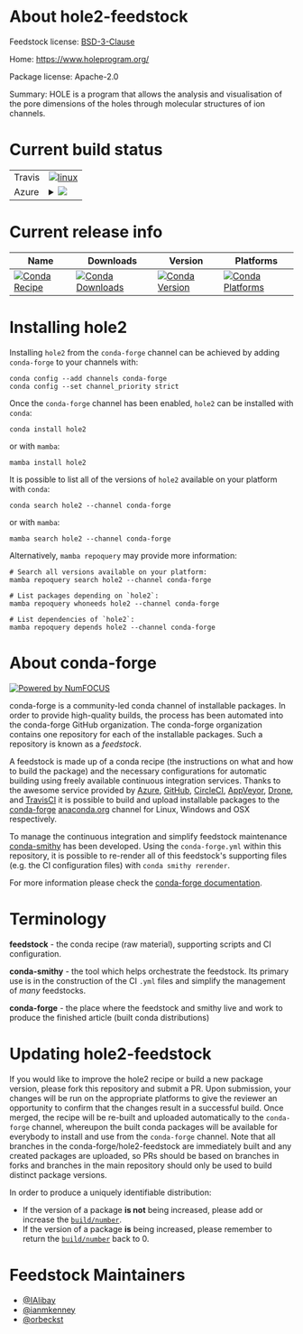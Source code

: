 About hole2-feedstock
=====================

Feedstock license: [BSD-3-Clause](https://github.com/conda-forge/hole2-feedstock/blob/main/LICENSE.txt)

Home: https://www.holeprogram.org/

Package license: Apache-2.0

Summary: HOLE is a program that allows the analysis and visualisation of the pore dimensions of the holes through molecular structures of ion channels.

Current build status
====================


<table><tr>
    <td>Travis</td>
    <td>
      <a href="https://app.travis-ci.com/conda-forge/hole2-feedstock">
        <img alt="linux" src="https://img.shields.io/travis/com/conda-forge/hole2-feedstock/main.svg?label=Linux">
      </a>
    </td>
  </tr>
    
  <tr>
    <td>Azure</td>
    <td>
      <details>
        <summary>
          <a href="https://dev.azure.com/conda-forge/feedstock-builds/_build/latest?definitionId=19327&branchName=main">
            <img src="https://dev.azure.com/conda-forge/feedstock-builds/_apis/build/status/hole2-feedstock?branchName=main">
          </a>
        </summary>
        <table>
          <thead><tr><th>Variant</th><th>Status</th></tr></thead>
          <tbody><tr>
              <td>linux_64</td>
              <td>
                <a href="https://dev.azure.com/conda-forge/feedstock-builds/_build/latest?definitionId=19327&branchName=main">
                  <img src="https://dev.azure.com/conda-forge/feedstock-builds/_apis/build/status/hole2-feedstock?branchName=main&jobName=linux&configuration=linux%20linux_64_" alt="variant">
                </a>
              </td>
            </tr><tr>
              <td>linux_aarch64</td>
              <td>
                <a href="https://dev.azure.com/conda-forge/feedstock-builds/_build/latest?definitionId=19327&branchName=main">
                  <img src="https://dev.azure.com/conda-forge/feedstock-builds/_apis/build/status/hole2-feedstock?branchName=main&jobName=linux&configuration=linux%20linux_aarch64_" alt="variant">
                </a>
              </td>
            </tr><tr>
              <td>linux_ppc64le</td>
              <td>
                <a href="https://dev.azure.com/conda-forge/feedstock-builds/_build/latest?definitionId=19327&branchName=main">
                  <img src="https://dev.azure.com/conda-forge/feedstock-builds/_apis/build/status/hole2-feedstock?branchName=main&jobName=linux&configuration=linux%20linux_ppc64le_" alt="variant">
                </a>
              </td>
            </tr><tr>
              <td>osx_64</td>
              <td>
                <a href="https://dev.azure.com/conda-forge/feedstock-builds/_build/latest?definitionId=19327&branchName=main">
                  <img src="https://dev.azure.com/conda-forge/feedstock-builds/_apis/build/status/hole2-feedstock?branchName=main&jobName=osx&configuration=osx%20osx_64_" alt="variant">
                </a>
              </td>
            </tr>
          </tbody>
        </table>
      </details>
    </td>
  </tr>
</table>

Current release info
====================

| Name | Downloads | Version | Platforms |
| --- | --- | --- | --- |
| [![Conda Recipe](https://img.shields.io/badge/recipe-hole2-green.svg)](https://anaconda.org/conda-forge/hole2) | [![Conda Downloads](https://img.shields.io/conda/dn/conda-forge/hole2.svg)](https://anaconda.org/conda-forge/hole2) | [![Conda Version](https://img.shields.io/conda/vn/conda-forge/hole2.svg)](https://anaconda.org/conda-forge/hole2) | [![Conda Platforms](https://img.shields.io/conda/pn/conda-forge/hole2.svg)](https://anaconda.org/conda-forge/hole2) |

Installing hole2
================

Installing `hole2` from the `conda-forge` channel can be achieved by adding `conda-forge` to your channels with:

```
conda config --add channels conda-forge
conda config --set channel_priority strict
```

Once the `conda-forge` channel has been enabled, `hole2` can be installed with `conda`:

```
conda install hole2
```

or with `mamba`:

```
mamba install hole2
```

It is possible to list all of the versions of `hole2` available on your platform with `conda`:

```
conda search hole2 --channel conda-forge
```

or with `mamba`:

```
mamba search hole2 --channel conda-forge
```

Alternatively, `mamba repoquery` may provide more information:

```
# Search all versions available on your platform:
mamba repoquery search hole2 --channel conda-forge

# List packages depending on `hole2`:
mamba repoquery whoneeds hole2 --channel conda-forge

# List dependencies of `hole2`:
mamba repoquery depends hole2 --channel conda-forge
```


About conda-forge
=================

[![Powered by
NumFOCUS](https://img.shields.io/badge/powered%20by-NumFOCUS-orange.svg?style=flat&colorA=E1523D&colorB=007D8A)](https://numfocus.org)

conda-forge is a community-led conda channel of installable packages.
In order to provide high-quality builds, the process has been automated into the
conda-forge GitHub organization. The conda-forge organization contains one repository
for each of the installable packages. Such a repository is known as a *feedstock*.

A feedstock is made up of a conda recipe (the instructions on what and how to build
the package) and the necessary configurations for automatic building using freely
available continuous integration services. Thanks to the awesome service provided by
[Azure](https://azure.microsoft.com/en-us/services/devops/), [GitHub](https://github.com/),
[CircleCI](https://circleci.com/), [AppVeyor](https://www.appveyor.com/),
[Drone](https://cloud.drone.io/welcome), and [TravisCI](https://travis-ci.com/)
it is possible to build and upload installable packages to the
[conda-forge](https://anaconda.org/conda-forge) [anaconda.org](https://anaconda.org/)
channel for Linux, Windows and OSX respectively.

To manage the continuous integration and simplify feedstock maintenance
[conda-smithy](https://github.com/conda-forge/conda-smithy) has been developed.
Using the ``conda-forge.yml`` within this repository, it is possible to re-render all of
this feedstock's supporting files (e.g. the CI configuration files) with ``conda smithy rerender``.

For more information please check the [conda-forge documentation](https://conda-forge.org/docs/).

Terminology
===========

**feedstock** - the conda recipe (raw material), supporting scripts and CI configuration.

**conda-smithy** - the tool which helps orchestrate the feedstock.
                   Its primary use is in the construction of the CI ``.yml`` files
                   and simplify the management of *many* feedstocks.

**conda-forge** - the place where the feedstock and smithy live and work to
                  produce the finished article (built conda distributions)


Updating hole2-feedstock
========================

If you would like to improve the hole2 recipe or build a new
package version, please fork this repository and submit a PR. Upon submission,
your changes will be run on the appropriate platforms to give the reviewer an
opportunity to confirm that the changes result in a successful build. Once
merged, the recipe will be re-built and uploaded automatically to the
`conda-forge` channel, whereupon the built conda packages will be available for
everybody to install and use from the `conda-forge` channel.
Note that all branches in the conda-forge/hole2-feedstock are
immediately built and any created packages are uploaded, so PRs should be based
on branches in forks and branches in the main repository should only be used to
build distinct package versions.

In order to produce a uniquely identifiable distribution:
 * If the version of a package **is not** being increased, please add or increase
   the [``build/number``](https://docs.conda.io/projects/conda-build/en/latest/resources/define-metadata.html#build-number-and-string).
 * If the version of a package **is** being increased, please remember to return
   the [``build/number``](https://docs.conda.io/projects/conda-build/en/latest/resources/define-metadata.html#build-number-and-string)
   back to 0.

Feedstock Maintainers
=====================

* [@IAlibay](https://github.com/IAlibay/)
* [@ianmkenney](https://github.com/ianmkenney/)
* [@orbeckst](https://github.com/orbeckst/)

